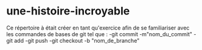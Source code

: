 # une-histoire-incroyable
Ce répertoire à était créer en tant qu'exercice afin de se familiariser avec les commandes de bases de git tel que :
-git commit -m"nom_du_commit"
-git add 
-git push
-git  checkout -b "nom_de_branche"

